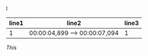 l

| line1 | line2                         | line3 |
| ----- | ----------------------------- | ----- |
| 1     | 00:00:04,899 --> 00:00:07,094 | 1     |
<i>This 